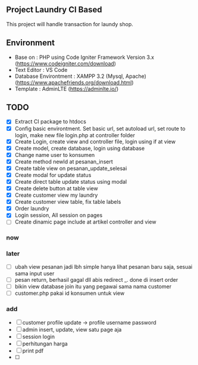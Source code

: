 ## Project Laundry CI Based
This project will handle transaction for laundy shop.

## Environment
 * Base on : PHP using Code Igniter Framework Version 3.x (https://www.codeigniter.com/download)
 * Text Editor : VS Code
 * Database Environtment : XAMPP 3.2 (Mysql, Apache) (https://www.apachefriends.org/download.html)
 * Template : AdminLTE (https://adminlte.io/)
 
## TODO
 * [x] Extract CI package to htdocs
 * [x] Config basic environtment. Set basic url, set autoload url, set route to login, make new file login.php at controller folder
 * [x] Create Login, create view and controller file, login using if at view
 * [x] Create model, create database, login using database
 * [x] Change name user to konsumen
 * [x] Create method newId at pesanan_insert
 * [x] Create table view on pesanan_update_selesai
 * [x] Create modal for update status
 * [x] Create direct table update status using modal 
 * [x] Create delete button at table view
 * [x] Create customer view my laundry
 * [x] Create customer view table, fix table labels
 * [x] Order laundry
 * [x] Login session, All session on pages
 * [ ] Create dinamic page include at artikel controller and view

 ### now

	
 ### later
 * [ ] ubah view pesanan jadi lbh simple hanya lihat pesanan baru saja, sesuai sama input user
 * [ ] pesan return, berhasil gagal dll abis redirect _. done di insert order
 * [ ] bikin view database join itu yang pegawai sama nama customer
 * [ ] customer.php pakai id konsumen untuk view

 ### add
 * [ ] customer profile update -> profile username password
 * [ ] admin insert, update, view satu page aja
 * [ ] session login
 * [ ] perhitungan harga
 * [ ] print pdf
 * [ ]
 